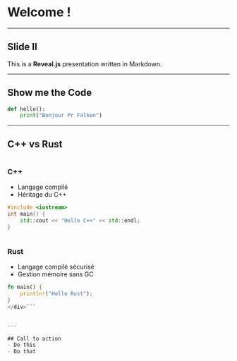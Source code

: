 <!-- 
At the root, see : 
* reveal-md.json 
* ./css/custom.css 

reveal-md slides_01.md --watch
reveal-md .\slides_01.md --static docs
-->

<link rel="stylesheet" href="css/custom.css">

# Welcome !

---

## Slide II

This is a **Reveal.js** presentation written in Markdown.

---

## Show me the Code 

```python
def hello():
    print("Bonjour Pr Falken")
```


---

## C++ vs Rust


<div class="flex-columns">
<div class="column">

### C++
- Langage compilé
- Héritage du C++

```cpp
#include <iostream>
int main() {
    std::cout << "Hello C++" << std::endl;
}
```
</div>

<div class="column">

### Rust
- Langage compilé sécurisé
- Gestion mémoire sans GC

```rust
fn main() {
    println!("Hello Rust");
}
</div>```


---

## Call to action
- Do this
- Do that